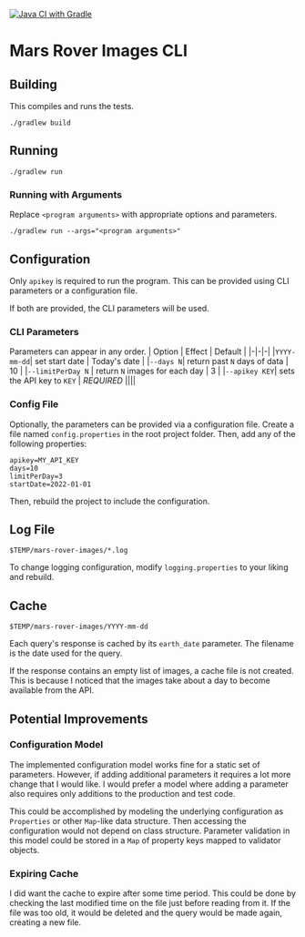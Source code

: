 [![Java CI with Gradle](https://github.com/littleaj/mars-rover-images/actions/workflows/gradle.yml/badge.svg)](https://github.com/littleaj/mars-rover-images/actions/workflows/gradle.yml)

# Mars Rover Images CLI

## Building
This compiles and runs the tests.
```
./gradlew build
```

## Running
```
./gradlew run
```
### Running with Arguments
Replace `<program arguments>` with appropriate options and parameters.
```
./gradlew run --args="<program arguments>"
```

## Configuration
Only `apikey` is required to run the program. This can be provided using CLI parameters or a configuration file. 

If both are provided, the CLI parameters will be used.
### CLI Parameters
Parameters can appear in any order.
| Option | Effect | Default |
|-|-|-|
|`YYYY-mm-dd`| set start date | Today's date |
|`--days N`| return past `N` days of data | 10 |
|`--limitPerDay N` | return `N` images for each day | 3 |
|`--apikey KEY`| sets the API key to `KEY` | _REQUIRED_
||||

### Config File
Optionally, the parameters can be provided via a configuration file. Create a file named `config.properties` in the root project folder. Then, add any of the following properties:
```
apikey=MY_API_KEY
days=10
limitPerDay=3
startDate=2022-01-01
```
Then, rebuild the project to include the configuration.

## Log File
`$TEMP/mars-rover-images/*.log`

To change logging configuration, modify `logging.properties` to your liking and rebuild.

## Cache
`$TEMP/mars-rover-images/YYYY-mm-dd`

Each query's response is cached by its `earth_date` parameter. The filename is the date used for the query.

If the response contains an empty list of images, a cache file is not created. This is because I noticed that the images take about a day to become available from the API.

## Potential Improvements
### Configuration Model
The implemented configuration model works fine for a static set of parameters. However, if adding additional parameters it requires a lot more change that I would like. I would prefer a model where adding a parameter also requires only additions to the production and test code.

This could be accomplished by modeling the underlying configuration as `Properties` or other `Map`-like data structure. Then accessing the configuration would not depend on class structure. Parameter validation in this model could be stored in a `Map` of property keys mapped to validator objects.

### Expiring Cache
I did want the cache to expire after some time period. This could be done by checking the last modified time on the file just before reading from it. If the file was too old, it would be deleted and the query would be made again, creating a new file.
